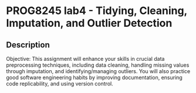 # PROG8245 lab4 - Tidying, Cleaning, Imputation, and Outlier Detection
## Description
Objective: This assignment will enhance your skills in crucial data preprocessing techniques, including data cleaning, handling missing values through imputation, and identifying/managing outliers. You will also practice good software engineering habits by improving documentation, ensuring code replicability, and using version control.
